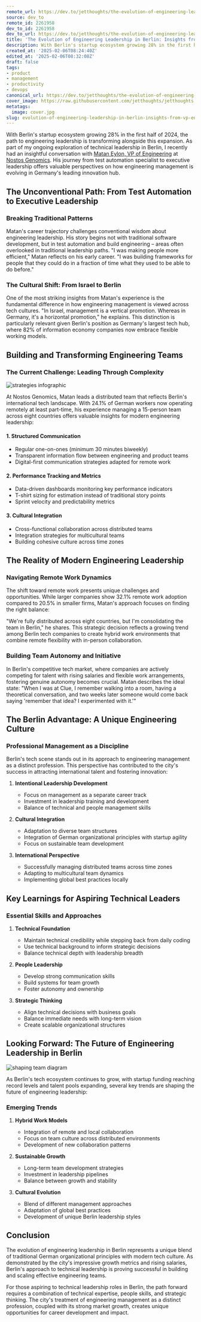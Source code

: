 ```yaml
---
remote_url: https://dev.to/jetthoughts/the-evolution-of-engineering-leadership-in-berlin-insights-from-a-vp-engineerings-journey-1kgo
source: dev_to
remote_id: 2261958
dev_to_id: 2261958
dev_to_url: https://dev.to/jetthoughts/the-evolution-of-engineering-leadership-in-berlin-insights-from-a-vp-engineerings-journey-1kgo
title: 'The Evolution of Engineering Leadership in Berlin: Insights from a VP Engineering''s Journey'
description: With Berlin's startup ecosystem growing 28% in the first half of 2024, the path to engineering...
created_at: '2025-02-06T08:24:40Z'
edited_at: '2025-02-06T08:32:08Z'
draft: false
tags:
- product
- management
- productivity
- devops
canonical_url: https://dev.to/jetthoughts/the-evolution-of-engineering-leadership-in-berlin-insights-from-a-vp-engineerings-journey-1kgo
cover_image: https://raw.githubusercontent.com/jetthoughts/jetthoughts.github.io/master/content/blog/evolution-of-engineering-leadership-in-berlin-insights-from-vp-engineerings-journey-product-management/cover.jpg
metatags:
  image: cover.jpg
slug: evolution-of-engineering-leadership-in-berlin-insights-from-vp-engineerings-journey-product-management
---
```

With Berlin's startup ecosystem growing 28% in the first half of 2024, the path to engineering leadership is transforming alongside this expansion. As part of my ongoing exploration of technical leadership in Berlin, I recently had an insightful conversation with [Matan Eylon, VP of Engineering](https://www.linkedin.com/in/mataneylon/) at [Nostos Genomics](https://www.nostos-genomics.com/). His journey from test automation specialist to executive leadership offers valuable perspectives on how engineering management is evolving in Germany's leading innovation hub.

## The Unconventional Path: From Test Automation to Executive Leadership

### Breaking Traditional Patterns

Matan's career trajectory challenges conventional wisdom about engineering leadership. His story begins not with traditional software development, but in test automation and build engineering – areas often overlooked in traditional leadership paths. "I was making people more efficient," Matan reflects on his early career. "I was building frameworks for people that they could do in a fraction of time what they used to be able to do before."

### The Cultural Shift: From Israel to Berlin

One of the most striking insights from Matan's experience is the fundamental difference in how engineering management is viewed across tech cultures. "In Israel, management is a vertical promotion. Whereas in Germany, it's a horizontal promotion," he explains. This distinction is particularly relevant given Berlin's position as Germany's largest tech hub, where 82% of information economy companies now embrace flexible working models.

## Building and Transforming Engineering Teams

### The Current Challenge: Leading Through Complexity

![strategies infographic](file_0.png)

At Nostos Genomics, Matan leads a distributed team that reflects Berlin's international tech landscape. With 24.1% of German workers now operating remotely at least part-time, his experience managing a 15-person team across eight countries offers valuable insights for modern engineering leadership:

#### 1. Structured Communication
- Regular one-on-ones (minimum 30 minutes biweekly)
- Transparent information flow between engineering and product teams
- Digital-first communication strategies adapted for remote work

#### 2. Performance Tracking and Metrics
- Data-driven dashboards monitoring key performance indicators
- T-shirt sizing for estimation instead of traditional story points
- Sprint velocity and predictability metrics

#### 3. Cultural Integration
- Cross-functional collaboration across distributed teams
- Integration strategies for multicultural teams
- Building cohesive culture across time zones

## The Reality of Modern Engineering Leadership

### Navigating Remote Work Dynamics

The shift toward remote work presents unique challenges and opportunities. While larger companies show 32.1% remote work adoption compared to 20.5% in smaller firms, Matan's approach focuses on finding the right balance:

"We're fully distributed across eight countries, but I'm consolidating the team in Berlin," he shares. This strategic decision reflects a growing trend among Berlin tech companies to create hybrid work environments that combine remote flexibility with in-person collaboration.

### Building Team Autonomy and Initiative

In Berlin's competitive tech market, where companies are actively competing for talent with rising salaries and flexible work arrangements, fostering genuine autonomy becomes crucial. Matan describes the ideal state: "When I was at Clue, I remember walking into a room, having a theoretical conversation, and two weeks later someone would come back saying 'remember that idea? I experimented with it.'"

## The Berlin Advantage: A Unique Engineering Culture

### Professional Management as a Discipline

Berlin's tech scene stands out in its approach to engineering management as a distinct profession. This perspective has contributed to the city's success in attracting international talent and fostering innovation:

1. **Intentional Leadership Development**
   - Focus on management as a separate career track
   - Investment in leadership training and development
   - Balance of technical and people management skills

2. **Cultural Integration**
   - Adaptation to diverse team structures
   - Integration of German organizational principles with startup agility
   - Focus on sustainable team development

3. **International Perspective**
   - Successfully managing distributed teams across time zones
   - Adapting to multicultural team dynamics
   - Implementing global best practices locally

## Key Learnings for Aspiring Technical Leaders

### Essential Skills and Approaches

1. **Technical Foundation**
   - Maintain technical credibility while stepping back from daily coding
   - Use technical background to inform strategic decisions
   - Balance technical depth with leadership breadth

2. **People Leadership**
   - Develop strong communication skills
   - Build systems for team growth
   - Foster autonomy and ownership

3. **Strategic Thinking**
   - Align technical decisions with business goals
   - Balance immediate needs with long-term vision
   - Create scalable organizational structures

## Looking Forward: The Future of Engineering Leadership in Berlin

![shaping team diagram](file_1.png)


As Berlin's tech ecosystem continues to grow, with startup funding reaching record levels and talent pools expanding, several key trends are shaping the future of engineering leadership:

### Emerging Trends

1. **Hybrid Work Models**
   - Integration of remote and local collaboration
   - Focus on team culture across distributed environments
   - Development of new collaboration patterns

2. **Sustainable Growth**
   - Long-term team development strategies
   - Investment in leadership pipelines
   - Balance between growth and stability

3. **Cultural Evolution**
   - Blend of different management approaches
   - Adaptation of global best practices
   - Development of unique Berlin leadership styles

## Conclusion

The evolution of engineering leadership in Berlin represents a unique blend of traditional German organizational principles with modern tech culture. As demonstrated by the city's impressive growth metrics and rising salaries, Berlin's approach to technical leadership is proving successful in building and scaling effective engineering teams.

For those aspiring to technical leadership roles in Berlin, the path forward requires a combination of technical expertise, people skills, and strategic thinking. The city's treatment of engineering management as a distinct profession, coupled with its strong market growth, creates unique opportunities for career development and impact.

